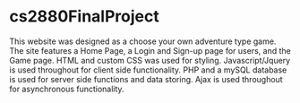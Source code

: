 # cs2880FinalProject

This website was designed as a choose your own adventure type game.  The site features a Home Page, a Login and Sign-up page for users, and the Game page.  HTML and custom CSS was used for styling. Javascript/Jquery is used throughout for client side functionality.  PHP and a mySQL database is used for server side functions and data storing.  Ajax is used throughout for asynchronous functionality.
